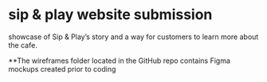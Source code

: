 # sip & play website submission 
showcase of Sip & Play’s story and a way for customers to learn more about the cafe. 

**The wireframes folder located in the GitHub repo contains Figma mockups created prior to coding 
